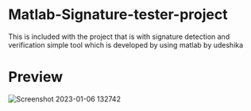 # Matlab-Signature-tester-project
This is included with the project that is with signature detection and verification simple tool which is developed by using matlab by udeshika 

# Preview 
![Screenshot 2023-01-06 132742](https://user-images.githubusercontent.com/122082635/210956379-edc94781-c13d-4688-9c34-f06e005ccab2.jpg)
